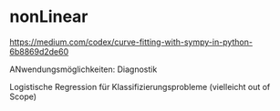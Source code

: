 # nonLinear

https://medium.com/codex/curve-fitting-with-sympy-in-python-6b8869d2de60

ANwendungsmöglichkeiten:
Diagnostik

Logistische Regression für Klassifizierungsprobleme (vielleicht out of Scope)
